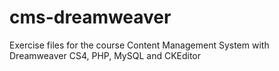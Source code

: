 # cms-dreamweaver
Exercise files for the course Content Management System with Dreamweaver CS4, PHP, MySQL and CKEditor
